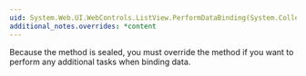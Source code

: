 ```yaml
---
uid: System.Web.UI.WebControls.ListView.PerformDataBinding(System.Collections.IEnumerable)
additional_notes.overrides: *content
---
```


<p>Because the <xref href="System.Web.UI.WebControls.BaseDataBoundControl.DataBind"></xref> method is sealed, you must override the <xref href="System.Web.UI.WebControls.ListView.PerformDataBinding(System.Collections.IEnumerable)"></xref> method if you want to perform any additional tasks when binding data.</p>



